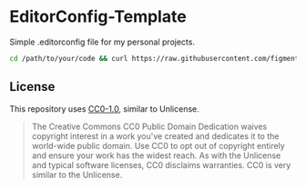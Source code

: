 # EditorConfig-Template
 Simple .editorconfig file for my personal projects.

```sh
cd /path/to/your/code && curl https://raw.githubusercontent.com/figmentfel/EditorConfig-Template/main/.editorconfig > .editorconfig
```

## License
This repository uses [CC0-1.0](https://github.com/figmentfel/EditorConfig-Template/blob/main/LICENSE), similar to Unlicense.

>  The Creative Commons CC0 Public Domain Dedication waives copyright interest in a work you've created and dedicates it to the world-wide public domain. Use CC0 to opt out of copyright entirely and ensure your work has the widest reach. As with the Unlicense and typical software licenses, CC0 disclaims warranties. CC0 is very similar to the Unlicense.
